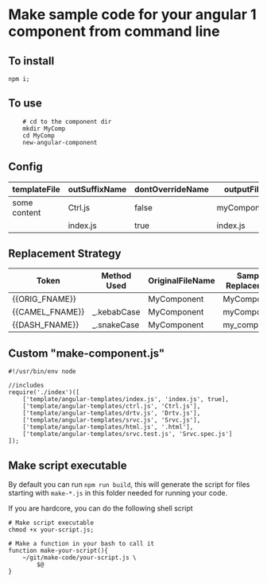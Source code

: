 Make sample code for your angular 1 component from command line
================================================================


## To install
```
npm i;
```


## To use
```
    # cd to the component dir
    mkdir MyComp
    cd MyComp
    new-angular-component
```


## Config
| templateFile | outSuffixName | dontOverrideName | outputFileName     |
|--------------|---------------|------------------|--------------------|
| some content | Ctrl.js       | false            | myComponentCtrl.js |
|              | index.js      | true             | index.js           |



## Replacement Strategy
| Token           | Method Used | OriginalFileName | Sample Replacement |
|-----------------|-------------|------------------|--------------------|
| {{ORIG_FNAME}}  |             | MyComponent      | MyComponent        |
| {{CAMEL_FNAME}} | _.kebabCase | MyComponent      | myComponent        |
| {{DASH_FNAME}}  | _.snakeCase | MyComponent      | my_component       |



## Custom "make-component.js"
```
#!/usr/bin/env node

//includes
require('./index')([
    ['template/angular-templates/index.js', 'index.js', true],
    ['template/angular-templates/ctrl.js', 'Ctrl.js'],
    ['template/angular-templates/drtv.js', 'Drtv.js'],
    ['template/angular-templates/srvc.js', 'Srvc.js'],
    ['template/angular-templates/html.js', '.html'],
    ['template/angular-templates/srvc.test.js', 'Srvc.spec.js']
]);
```


## Make script executable
By default you can run `npm run build`, this will generate the script for files starting with `make-*.js` in this folder needed for running your code.

If you are hardcore, you can do the following shell script
```
# Make script executable
chmod +x your-script.js;

# Make a function in your bash to call it
function make-your-script(){
    ~/git/make-code/your-script.js \
        $@
}
```
